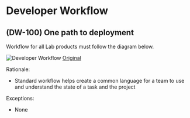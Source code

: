 # Developer Workflow

## (DW-100) One path to deployment

Workflow for all Lab products must follow the diagram below.

![Developer Workflow](https://www.lucidchart.com/publicSegments/view/8153b4d4-ca44-4614-8b91-b8604484c97f/image.png)
[Original](https://www.lucidchart.com/publicSegments/view/8153b4d4-ca44-4614-8b91-b8604484c97f/image.png)

Rationale:

- Standard workflow helps create a common language for a team to use and
  understand the state of a task and the project

Exceptions:

- None
